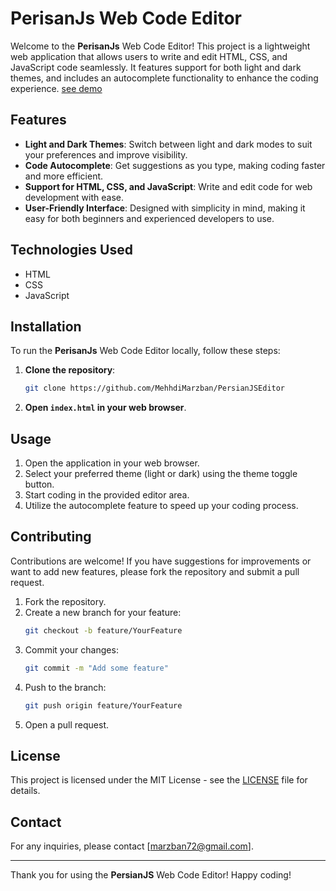 # **PerisanJs** Web Code Editor

Welcome to the **PerisanJs** Web Code Editor! This project is a lightweight web application that allows users to write and edit HTML, CSS, and JavaScript code seamlessly. It features support for both light and dark themes, and includes an autocomplete functionality to enhance the coding experience.
[see demo](https://mehhdimarzban.github.io/PersianJSEditor/)

## Features

- **Light and Dark Themes**: Switch between light and dark modes to suit your preferences and improve visibility.
- **Code Autocomplete**: Get suggestions as you type, making coding faster and more efficient.
- **Support for HTML, CSS, and JavaScript**: Write and edit code for web development with ease.
- **User-Friendly Interface**: Designed with simplicity in mind, making it easy for both beginners and experienced developers to use.

## Technologies Used

- HTML
- CSS
- JavaScript
  
## Installation

To run the **PerisanJs** Web Code Editor locally, follow these steps:

1. **Clone the repository**:
   ```bash
   git clone https://github.com/MehhdiMarzban/PersianJSEditor
   ```

2. **Open `index.html` in your web browser**.

## Usage

1. Open the application in your web browser.
2. Select your preferred theme (light or dark) using the theme toggle button.
3. Start coding in the provided editor area.
4. Utilize the autocomplete feature to speed up your coding process.

## Contributing

Contributions are welcome! If you have suggestions for improvements or want to add new features, please fork the repository and submit a pull request.

1. Fork the repository.
2. Create a new branch for your feature:
   ```bash
   git checkout -b feature/YourFeature
   ```
3. Commit your changes:
   ```bash
   git commit -m "Add some feature"
   ```
4. Push to the branch:
   ```bash
   git push origin feature/YourFeature
   ```
5. Open a pull request.

## License

This project is licensed under the MIT License - see the [LICENSE](LICENSE) file for details.


## Contact

For any inquiries, please contact [marzban72@gmail.com].

---

Thank you for using the **PersianJS** Web Code Editor! Happy coding!
